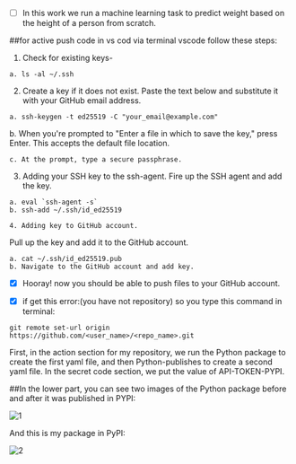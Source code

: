 <!-- برای فعال کردن گیت هاب در محیط vscode این مراحل را انجام دهید: -->
- [ ] In this work we run a machine learning task to predict weight based on the height of a person from scratch.

##for active push code in vs cod via terminal vscode follow these steps:

1. Check for existing keys-
```
a. ls -al ~/.ssh
```
2. Create a key if it does not exist.
Paste the text below and substitute it with your GitHub email address.
```
a. ssh-keygen -t ed25519 -C "your_email@example.com"
```
b. When you're prompted to "Enter a file in which to save the key," press Enter. This accepts the default file location.
```
c. At the prompt, type a secure passphrase.
```
3. Adding your SSH key to the ssh-agent.
Fire up the SSH agent and add the key.
```
a. eval `ssh-agent -s`
b. ssh-add ~/.ssh/id_ed25519

4. Adding key to GitHub account.
```
Pull up the key and add it to the GitHub account.
```
a. cat ~/.ssh/id_ed25519.pub
b. Navigate to the GitHub account and add key.
```
- [X] Hooray! now you should be able to push files to your GitHub account.


<!-- اگر خطای نبودن ریپازیتوری را داد از این دستور استفاده کنید: -->
- [X] if get this error:(you have not repository)  so you type this command in terminal:
```
git remote set-url origin https://github.com/<user_name>/<repo_name>.git
```

First, in the action section for my repository, we run the Python package to create the first yaml file, and then Python-publishes to create a second yaml file.
In the secret code section, we put the value of API-TOKEN-PYPI.

##In the lower part, you can see two images of the Python package before and after it was published in PYPI:

![1](https://github.com/mori-cyber/pythonpackge_morteza/assets/65276280/b0430046-78fb-4439-b9c2-1fab05e1338d)

And this is my package in PyPI:

![2](https://github.com/mori-cyber/pythonpackge_morteza/assets/65276280/2a325f31-af57-4672-8a79-25359482cf5f)




